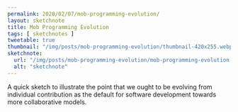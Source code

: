 ```yaml
---
permalink: 2020/02/07/mob-programming-evolution/
layout: sketchnote
title: Mob Programming Evolution
tags: [ sketchnotes ]
tweetable: true
thumbnail: "/img/posts/mob-programming-evolution/thumbnail-420x255.webp"
sketchnote:
  url: "/img/posts/mob-programming-evolution/mob-programming-evolution.webp"
  alt: "sketchnote"
---
```


A quick sketch to illustrate the point that we ought to be evolving from individual contribution 
as the default for software development towards more collaborative models. 
